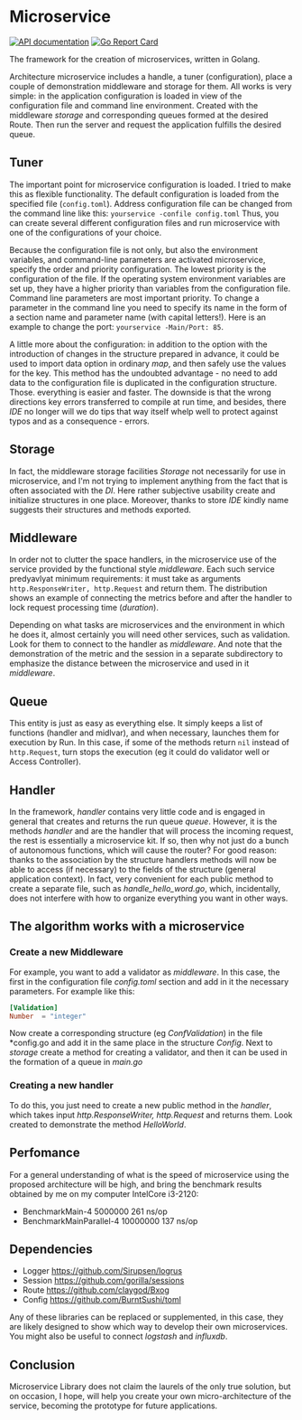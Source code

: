 # Microservice

[![API documentation](https://godoc.org/github.com/claygod/microservice?status.svg)](https://godoc.org/github.com/claygod/temp/microservice-doc)
[![Go Report Card](https://goreportcard.com/badge/github.com/claygod/microservice)](https://goreportcard.com/report/github.com/claygod/microservice)

The framework for the creation of microservices, written in Golang.

Architecture microservice includes a handle, a tuner (configuration), place a couple of demonstration middleware and storage for them. All works is very simple: in the application configuration is loaded in view of the configuration file and command line environment. Created with the middleware *storage* and corresponding queues formed at the desired Route. Then run the server and request the application fulfills the desired queue.


## Tuner

The important point for microservice configuration is loaded. I tried to make this as flexible functionality. The default configuration is loaded from the specified file (`config.toml`). Address configuration file can be changed from the command line like this: `yourservice -confile config.toml` Thus, you can create several different configuration files and run microservice with one of the configurations of your choice.

Because the configuration file is not only, but also the environment variables, and command-line parameters are activated microservice, specify the order and priority configuration. The lowest priority is the configuration of the file. If the operating system environment variables are set up, they have a higher priority than variables from the configuration file. Command line parameters are most important priority. To change a parameter in the command line you need to specify its name in the form of a section name and parameter name (with capital letters!). Here is an example to change the port: `yourservice -Main/Port: 85`.

A little more about the configuration: in addition to the option with the introduction of changes in the structure prepared in advance, it could be used to import data option in ordinary *map*, and then safely use the values ​​for the key. This method has the undoubted advantage - no need to add data to the configuration file is duplicated in the configuration structure. Those. everything is easier and faster. The downside is that the wrong directions key errors transferred to compile at run time, and besides, there *IDE* no longer will we do tips that way itself whelp well to protect against typos and as a consequence - errors.

## Storage

In fact, the middleware storage facilities *Storage* not necessarily for use in microservice, and I'm not trying to implement anything from the fact that is often associated with the *DI*. Here rather subjective usability create and initialize structures in one place. Moreover, thanks to store *IDE* kindly name suggests their structures and methods exported.

## Middleware

In order not to clutter the space handlers, in the microservice use of the service provided by the functional style *middleware*. Each such service predyavlyat minimum requirements: it must take as arguments `http.ResponseWriter, http.Request` and return them. The distribution shows an example of connecting the metrics before and after the handler to lock request processing time (*duration*).

Depending on what tasks are microservices and the environment in which he does it, almost certainly you will need other services, such as validation. Look for them to connect to the handler as *middleware*. And note that the demonstration of the metric and the session in a separate subdirectory to emphasize the distance between the microservice and used in it *middleware*.

## Queue

This entity is just as easy as everything else. It simply keeps a list of functions (handler and midlvar), and when necessary, launches them for execution by Run. In this case, if some of the methods return `nil` instead of `http.Request`, turn stops the execution (eg it could do validator well or Access Controller).

## Handler

In the framework, *handler* contains very little code and is engaged in general that creates and returns the run queue *queue*. However, it is the methods *handler* and are the handler that will process the incoming request, the rest is essentially a microservice kit. If so, then why not just do a bunch of autonomous functions, which will cause the router? For good reason: thanks to the association by the structure handlers methods will now be able to access (if necessary) to the fields of the structure (general application context). In fact, very convenient for each public method to create a separate file, such as *handle_hello_word.go*, which, incidentally, does not interfere with how to organize everything you want in other ways.

## The algorithm works with a microservice

### Create a new Middleware

For example, you want to add a validator as *middleware*. In this case, the first in the configuration file *config.toml* section and add in it the necessary parameters. For example like this:
```toml
[Validation]
Number	= "integer"
```
Now create a corresponding structure (eg *ConfValidation*) in the file *config.go  and add it in the same place in the structure *Config*. Next to *storage* create a method for creating a validator, and then it can be used in the formation of a queue in *main.go*

### Creating a new handler

To do this, you just need to create a new public method in the *handler*, which takes input *http.ResponseWriter, http.Request* and returns them. Look created to demonstrate the method *HelloWorld*.

## Perfomance

For a general understanding of what is the speed of microservice using the proposed architecture will be high, and bring the benchmark results obtained by me on my computer IntelCore i3-2120:

- BenchmarkMain-4           	 5000000	       261 ns/op
- BenchmarkMainParallel-4   	10000000	       137 ns/op

## Dependencies

- Logger	https://github.com/Sirupsen/logrus
- Session	https://github.com/gorilla/sessions
- Route	https://github.com/claygod/Bxog
- Config	https://github.com/BurntSushi/toml

Any of these libraries can be replaced or supplemented, in this case, they are likely designed to show which way to develop their own microservices. You might also be useful to connect *logstash* and *influxdb*.

## Conclusion

Microservice Library does not claim the laurels of the only true solution, but on occasion, I hope, will help you create your own micro-architecture of the service, becoming the prototype for future applications.
